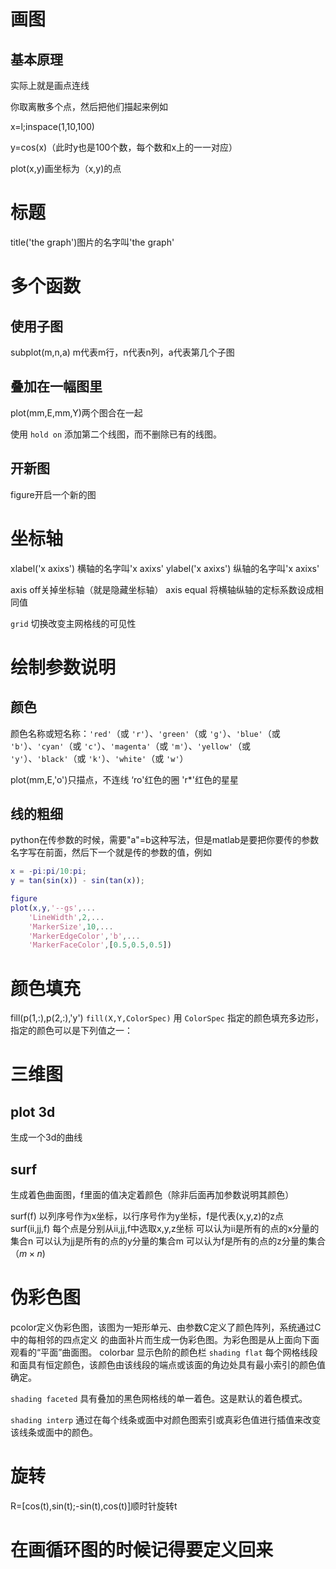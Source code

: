 # 画图
## 基本原理
实际上就是画点连线

你取离散多个点，然后把他们描起来例如

x=l;inspace(1,10,100)

y=cos(x)（此时y也是100个数，每个数和x上的一一对应）

plot(x,y)画坐标为（x,y)的点

# 标题

title('the graph')图片的名字叫'the graph'

# 多个函数

## 使用子图

subplot(m,n,a)
m代表m行，n代表n列，a代表第几个子图

## 叠加在一幅图里

plot(mm,E,mm,Y)两个图合在一起

使用 `hold on` 添加第二个线图，而不删除已有的线图。

## 开新图

figure开启一个新的图

# 坐标轴

xlabel('x axixs') 横轴的名字叫'x axixs'
ylabel('x axixs') 纵轴的名字叫'x axixs'

axis off关掉坐标轴（就是隐藏坐标轴）
axis equal 将横轴纵轴的定标系数设成相同值

`grid` 切换改变主网格线的可见性

# 绘制参数说明

## 颜色

颜色名称或短名称：`'red'`（或 `'r'`）、`'green'`（或 `'g'`）、`'blue'`（或 `'b'`）、`'cyan'`（或 `'c'`）、`'magenta'`（或 `'m'`）、`'yellow'`（或 `'y'`）、`'black'`（或 `'k'`）、`'white'`（或 `'w'`）

plot(mm,E,'o')只描点，不连线
‘ro'红色的圈 'r*'红色的星星

## 线的粗细

python在传参数的时候，需要"a"=b这种写法，但是matlab是要把你要传的参数名字写在前面，然后下一个就是传的参数的值，例如

```matlab
x = -pi:pi/10:pi;
y = tan(sin(x)) - sin(tan(x));

figure
plot(x,y,'--gs',...
    'LineWidth',2,...
    'MarkerSize',10,...
    'MarkerEdgeColor','b',...
    'MarkerFaceColor',[0.5,0.5,0.5])
```

# 颜色填充

   fill(p(1,:),p(2,:),'y')
   `fill(X,Y,ColorSpec)` 用 `ColorSpec` 指定的颜色填充多边形，指定的颜色可以是下列值之一：

# 三维图

## plot 3d

生成一个3d的曲线

## surf

生成着色曲面图，f里面的值决定着颜色（除非后面再加参数说明其颜色）

surf(f)
以列序号作为x坐标，以行序号作为y坐标，f是代表(x,y,z)的z点
surf(ii,jj,f)
每个点是分别从ii,jj,f中选取x,y,z坐标
可以认为ii是所有的点的x分量的集合n
可以认为jj是所有的点的y分量的集合m
可以认为f是所有的点的z分量的集合（$m\times n$)

# 伪彩色图

pcolor定义伪彩色图，该图为一矩形单元、由参数C定义了颜色阵列，系统通过C中的每相邻的四点定义 的曲面补片而生成一伪彩色图。为彩色图是从上面向下面观看的“平面”曲面图。
colorbar 显示色阶的颜色栏
`shading flat` 每个网格线段和面具有恒定颜色，该颜色由该线段的端点或该面的角边处具有最小索引的颜色值确定。

`shading faceted` 具有叠加的黑色网格线的单一着色。这是默认的着色模式。

`shading interp` 通过在每个线条或面中对颜色图索引或真彩色值进行插值来改变该线条或面中的颜色。

# 旋转

R=[cos(t),sin(t);-sin(t),cos(t)]顺时针旋转t

# 在画循环图的时候记得要定义回来